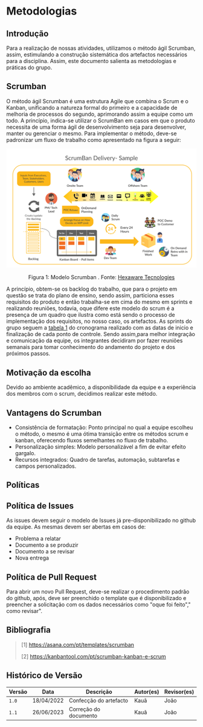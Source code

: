 # Metodologias
## Introdução

Para a realização de nossas atividades, utilizamos o método ágil Scrumban, assim, estimulando a construção sistemática dos artefactos necessários para a disciplina. Assim, este documento salienta as metodologias e práticas do grupo. 

## Scrumban

O método ágil Scrumban é uma estrutura Agile que combina o Scrum e o Kanban, unificando a natureza formal do primeiro e a capacidade de melhoria de processos do segundo, aprimorando assim a equipe como um todo. A princípio, indica-se utilizar o ScrumBan em casos em que o produto necessita de uma forma ágil de desenvolvimento seja para desenvolver, manter ou gerenciar o mesmo. Para implementar o método, deve-se padronizar um fluxo de trabalho como apresentado na figura a seguir:

<div align="center">
    <img src="../../docs/img/scrum-ban-delivery-sample.png" style="width:60vw"/>
    <p> Figura 1: Modelo Scrumban . Fonte: <a href="https://hexaware.com/blogs/agile-devops-part-1-a-guide-to-scrumban/">Hexaware Tecnologies</a></p> 
</div>

A princípio, obtem-se os backlog do trabalho, que para o projeto em questão se trata do plano de ensino, sendo assim, particiona esses requisitos do produto e então trabalha-se em cima do mesmo em sprints e realizando reuniões, todavia, oque difere este modelo do scrum é a presença de um quadro que ilustra como está sendo o processo de implementação dos requisitos, no nosso caso, os artefactos. As sprints do grupo seguem a [tabela 1](https://github.com/Requisitos-de-Software/2023.1-Simplenote/blob/main/docs/planejamento/cronograma_realizado.md) do cronograma realizado com as datas de inicio e finalização de cada ponto de controle. Sendo assim,para melhor integração e comunicação da equipe, os integrantes decidiram por fazer reuniões semanais para tomar conhecimento do andamento do projeto e dos próximos passos.

## Motivação da escolha

Devido ao ambiente acadêmico, a disponibilidade da equipe e a experiência dos membros com o scrum, decidimos realizar este método. 

## Vantagens do Scrumban

- Consistência de formatação: Ponto principal no qual a equipe escolheu o método, o mesmo é uma ótima transição entre os métodos scrum e kanban, oferecendo fluxos semelhantes no fluxo de trabalho.
- Personalização simples: Modelo personalizável a fim de evitar efeito gargalo.
- Recursos integrados: Quadro de tarefas, automação, subtarefas e campos personalizados.

## Políticas

## Política de Issues 

As issues devem seguir o modelo de Issues já pre-disponibilizado no github da equipe. As mesmas devem ser abertas em casos de:
- Problema a relatar
- Documento a se produzir
- Documento a se revisar
- Nova entrega

## Política de Pull Request
Para abrir um novo Pull Request, deve-se realizar o procedimento padrão do github, após, deve ser preenchido o template que é disponibilizado e preencher a solicitação com os dados necessários como "oque foi feito"," como revisar".

## Bibliografia

> [1] https://asana.com/pt/templates/scrumban </br>
>
> [2] https://kanbantool.com/pt/scrumban-kanban-e-scrum

## Histórico de Versão

| Versão | Data          | Descrição                          | Autor(es)     |  Revisor(es)  |
| ------ | ------------- | ---------------------------------- | ------------- | ------------- |
| `1.0`  | 18/04/2022    |  Confecção do artefacto | Kauã  | João |
| `1.1`  | 26/06/2023    |   Correção do documento  | Kauã |João|
